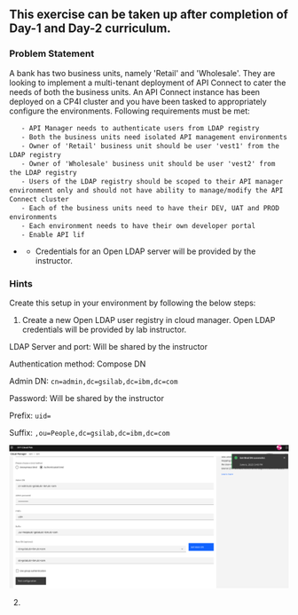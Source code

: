 ## This exercise can be taken up after completion of Day-1 and Day-2 curriculum.

### Problem Statement

A bank has two business units, namely 'Retail' and 'Wholesale'. They are looking to implement a multi-tenant deployment of API Connect to cater the needs of both the business units. An API Connect instance has been deployed on a CP4I cluster and you have been tasked to appropriately configure the environments. Following requirements must be met:
      
       - API Manager needs to authenticate users from LDAP registry
       - Both the business units need isolated API management environments
       - Owner of 'Retail' business unit should be user 'vest1' from the LDAP registry
       - Owner of 'Wholesale' business unit should be user 'vest2' from the LDAP registry
       - Users of the LDAP registry should be scoped to their API manager environment only and should not have ability to manage/modify the API Connect cluster
       - Each of the business units need to have their DEV, UAT and PROD environments
       - Each environment needs to have their own developer portal
       - Enable API lif


* * Credentials for an Open LDAP server will be provided by the instructor. 

### Hints
Create this setup in your environment by following the below steps:

1) Create a new Open LDAP user registry in cloud manager. Open LDAP credentials will be provided by lab instructor. 

LDAP Server and port: Will be shared by the instructor
      
Authentication method: Compose DN
      
Admin DN: `cn=admin,dc=gsilab,dc=ibm,dc=com`
      
Password: Will be shared by the instructor
      
Prefix: `uid=`
      
Suffix: `,ou=People,dc=gsilab,dc=ibm,dc=com`
      

![](images/open_ldap_config.png)

2) 

